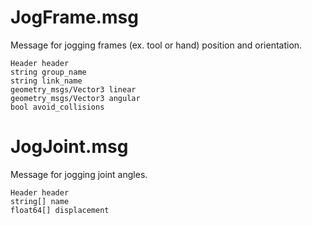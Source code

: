 # JogFrame.msg

Message for jogging frames (ex. tool or hand) position and orientation.

```
Header header
string group_name
string link_name
geometry_msgs/Vector3 linear
geometry_msgs/Vector3 angular
bool avoid_collisions
```

# JogJoint.msg

Message for jogging joint angles.

```
Header header
string[] name
float64[] displacement
```
